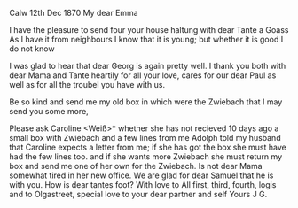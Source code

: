  Calw 12th Dec 1870
My dear Emma

I have the pleasure to send four your house haltung with dear Tante a Goass As I have it from neighbours I know that it is young; but whether it is good I do not know

I was glad to hear that dear Georg is again pretty well. I thank you both with dear Mama and Tante heartily for all your love, cares for our dear Paul as well as for all the troubel you have with us.

Be so kind and send me my old box in which were the Zwiebach that I may send you some more,

Please ask Caroline <Weiß>* whether she has not recieved 10 days ago a small box with Zwiebach and a few lines from me Adolph told my husband that Caroline expects a letter from me; if she has got the box she must have had the few lines too. and if she wants more Zwiebach she must return my box and send me one of her own for the Zwiebach. Is not dear Mama somewhat tired in her new office. We are glad for dear Samuel that he is with you. 
How is dear tantes foot? With love to All first, third, fourth, logis and to Olgastreet, special love to your dear partner and self
 Yours J G.
